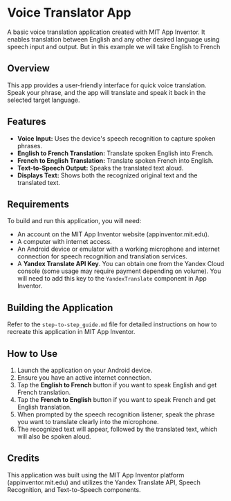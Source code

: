 # Voice Translator App

A basic voice translation application created with MIT App Inventor. It enables translation between English and any other desired language using speech input and output. But in this example we will take English to French

## Overview

This app provides a user-friendly interface for quick voice translation. Speak your phrase, and the app will translate and speak it back in the selected target language.

## Features

* **Voice Input:** Uses the device's speech recognition to capture spoken phrases.
* **English to French Translation:** Translate spoken English into French.
* **French to English Translation:** Translate spoken French into English.
* **Text-to-Speech Output:** Speaks the translated text aloud.
* **Displays Text:** Shows both the recognized original text and the translated text.

## Requirements

To build and run this application, you will need:

* An account on the MIT App Inventor website (appinventor.mit.edu).
* A computer with internet access.
* An Android device or emulator with a working microphone and internet connection for speech recognition and translation services.
* A **Yandex Translate API Key**. You can obtain one from the Yandex Cloud console (some usage may require payment depending on volume). You will need to add this key to the `YandexTranslate` component in App Inventor.

## Building the Application

Refer to the `step-to-step_guide.md` file for detailed instructions on how to recreate this application in MIT App Inventor.

## How to Use

1.  Launch the application on your Android device.
2.  Ensure you have an active internet connection.
3.  Tap the **English to French** button if you want to speak English and get French translation.
4.  Tap the **French to English** button if you want to speak French and get English translation.
5.  When prompted by the speech recognition listener, speak the phrase you want to translate clearly into the microphone.
6.  The recognized text will appear, followed by the translated text, which will also be spoken aloud.

## Credits

This application was built using the MIT App Inventor platform (appinventor.mit.edu) and utilizes the Yandex Translate API, Speech Recognition, and Text-to-Speech components.

